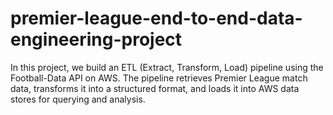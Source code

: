 # premier-league-end-to-end-data-engineering-project
In this project, we build an ETL (Extract, Transform, Load) pipeline using the Football-Data API on AWS. The pipeline retrieves Premier League match data, transforms it into a structured format, and loads it into AWS data stores for querying and analysis.
